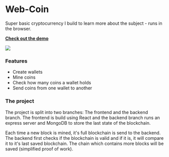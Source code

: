 # Web-Coin
Super basic cryptocurrency I build to learn more about the subject - runs in the browser.

[**Check out the demo**]()

[<img src="/.github/gifs/showcase.gif">](https://dunky11.github.io/centralia-coin/ "Go to demo website")

### Features
- Create wallets
- Mine coins
- Check how many coins a wallet holds
- Send coins from one wallet to another

### The project
The project is split into two branches: The frontend and the backend branch. The frontend is build using React and the backend branch runs an express server and MongoDB to store the last state of the blockchain.

Each time a new block is mined, it's full blockchain is send to the backend. The backend first checks if the blockchain is valid and if it is, it will compare it to it's last saved blockchain. The chain which contains more blocks will be saved (simplified proof of work).
